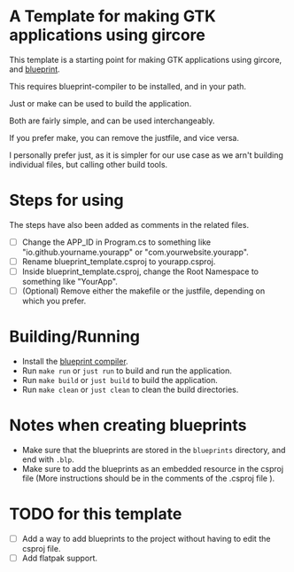 # A Template for making GTK applications using gircore

This template is a starting point for making GTK applications using gircore,
and [blueprint](https://jwestman.pages.gitlab.gnome.org/blueprint-compiler/index.html).

This requires blueprint-compiler to be installed, and in your path.

Just or make can be used to build the application.

Both are fairly simple, and can be used interchangeably.

If you prefer make, you can remove the justfile, and vice versa.

I personally prefer just, as it is simpler for our use case as we arn't building individual files, but calling other build tools.

# Steps for using

The steps have also been added as comments in the related files.

- [ ] Change the APP_ID in Program.cs to something like "io.github.yourname.yourapp" or "com.yourwebsite.yourapp".
- [ ] Rename blueprint_template.csproj to yourapp.csproj.
- [ ] Inside blueprint_template.csproj, change the Root Namespace to something like "YourApp".
- [ ] (Optional) Remove either the makefile or the justfile, depending on which you prefer.

# Building/Running

- Install the [blueprint compiler](https://jwestman.pages.gitlab.gnome.org/blueprint-compiler/index.html).
- Run `make run` or `just run` to build and run the application.
- Run `make build` or `just build` to build the application.
- Run `make clean` or `just clean` to clean the build directories.

# Notes when creating blueprints

- Make sure that the blueprints are stored in the `blueprints` directory, and end with `.blp`.
- Make sure to add the blueprints as an embedded resource in the csproj file (More instructions should be in the comments of the .csproj file ).

# TODO for this template
 - [ ] Add a way to add blueprints to the project without having to edit the csproj file.
 - [ ] Add flatpak support. 
